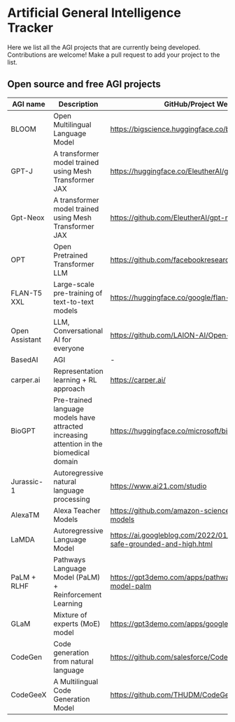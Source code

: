 # Artificial General Intelligence Tracker

Here we list all the AGI projects that are currently being developed.  
Contributions are welcome! Make a pull request to add your project to the list.

## Open source and free AGI projects

| AGI name       | Description                                                                              | GitHub/Project Website                                                        | Live Demo                                        | Company    |
| -------------- | ---------------------------------------------------------------------------------------- | ----------------------------------------------------------------------------- | ------------------------------------------------ | ---------- |
| BLOOM          | Open Multilingual Language Model                                                         | <https://bigscience.huggingface.co/blog/bloom>                                | <https://huggingface.co/bigscience/bloom>        | bigscience |
| GPT-J          | A transformer model trained using Mesh Transformer JAX                                   | <https://huggingface.co/EleutherAI/gpt-j-6B>                                  | <https://huggingface.co/EleutherAI/gpt-j-6B>     | EleutherAI |
| Gpt-Neox       | A transformer model trained using Mesh Transformer JAX                                   | <https://github.com/EleutherAI/gpt-neox>                                      | <https://huggingface.co/EleutherAI/gpt-neox-20b> | EleutherAI |
| OPT            | Open Pretrained Transformer LLM                                                          | <https://github.com/facebookresearch/metaseq/tree/main>                       | <https://opt.alpa.ai/>                           | Facebook   |
| FLAN-T5 XXL    | Large-scale pre-training of text-to-text models                                          | <https://huggingface.co/google/flan-t5-xxl>                                   | <https://huggingface.co/google/flan-t5-xxl>      | Google     |
| Open Assistant | LLM, Conversational AI for everyone                                                      | <https://github.com/LAION-AI/Open-Assistant>                                  | -                                                | LAION      |
| BasedAI        | AGI                                                                                      | -                                                                             | -                                                | Elon Mask  |
| carper.ai      | Representation learning + RL approach                                                    | <https://carper.ai/>                                                          | -                                                | carper.ai  |
| BioGPT         | Pre-trained language models have attracted increasing attention in the biomedical domain | <https://huggingface.co/microsoft/biogpt>                                     | <https://huggingface.co/microsoft/biogpt>        | microsoft  |
| Jurassic-1     | Autoregressive natural language processing                                               | <https://www.ai21.com/studio>                                                 | <https://www.ai21.com/studio>                    | AI21       |
| AlexaTM        | Alexa Teacher Models                                                                     | <https://github.com/amazon-science/alexa-teacher-models>                      | -                                                | Amazon     |
| LaMDA          | Autoregressive Language Model                                                            | <https://ai.googleblog.com/2022/01/lamda-towards-safe-grounded-and-high.html> | -                                                | Google     |
| PaLM + RLHF    | Pathways Language Model (PaLM) + Reinforcement Learning                                  | <https://gpt3demo.com/apps/pathways-language-model-palm>                      | -                                                | Google     |
| GLaM           | Mixture of experts (MoE) model                                                           | <https://gpt3demo.com/apps/google-glam>                                       | -                                                | Google     |
| CodeGen        | Code generation from natural language                                                    | <https://github.com/salesforce/CodeGen>                                       | -                                                | Salesforce |
| CodeGeeX       | A Multilingual Code Generation Model                                                     | <https://github.com/THUDM/CodeGeeX>                                           | <https://huggingface.co/spaces/THUDM/CodeGeeX>   | THUDM      |
